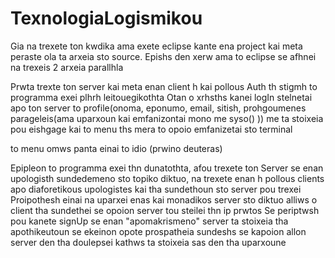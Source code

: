 # TexnologiaLogismikou

Gia na trexete ton kwdika ama exete eclipse kante ena project kai meta peraste ola ta arxeia sto source. Epishs den xerw ama to eclipse se afhnei na trexeis 2 arxeia parallhla

Prwta trexte ton server kai meta enan client h kai pollous
Auth th stigmh to programma exei plhrh leitouegikothta
Otan o xrhsths kanei logIn stelnetai apo ton server to profile(onoma, eponumo, email, sitish, prohgoumenes parageleis(ama uparxoun kai emfanizontai mono me syso() )) me ta stoixeia pou eishgage kai to menu ths mera to opoio emfanizetai sto terminal

to menu omws panta einai to idio (prwino deuteras)

Epipleon to programma exei thn dunatothta, afou trexete ton Server se enan upologisth sundedemeno sto topiko diktuo, na trexete enan h pollous clients apo diaforetikous upologistes kai tha sundethoun sto server pou trexei
Proipothesh einai na uparxei enas kai monadikos server sto diktuo alliws o client tha sundethei se opoion server tou steilei thn ip prwtos 
Se periptwsh pou kanete signUp se enan "apomakrismeno" server ta stoixeia tha apothikeutoun se ekeinon opote prospatheia sundeshs se kapoion allon server den tha doulepsei kathws ta stoixeia sas den tha uparxoune  





